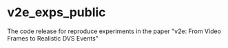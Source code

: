 # v2e_exps_public
The code release for reproduce experiments in the paper "v2e: From Video Frames to Realistic DVS Events"
